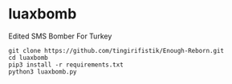 # luaxbomb
Edited SMS Bomber For Turkey
```console
git clone https://github.com/tingirifistik/Enough-Reborn.git
cd luaxbomb
pip3 install -r requirements.txt
python3 luaxbomb.py
```
